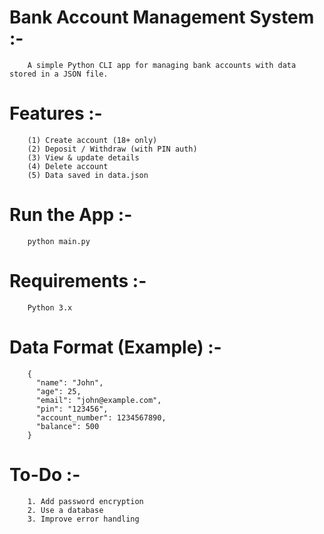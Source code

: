 # Bank Account Management System :-
        A simple Python CLI app for managing bank accounts with data stored in a JSON file.


# Features :-
        (1) Create account (18+ only)
        (2) Deposit / Withdraw (with PIN auth)
        (3) View & update details
        (4) Delete account
        (5) Data saved in data.json


# Run the App :-
        python main.py


# Requirements :-
        Python 3.x


# Data Format (Example) :-
        {
          "name": "John",
          "age": 25,
          "email": "john@example.com",
          "pin": "123456",
          "account_number": 1234567890,
          "balance": 500
        }


# To-Do :-
        1. Add password encryption
        2. Use a database
        3. Improve error handling

        

